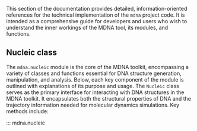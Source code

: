<!-- This part of the project documentation focuses on
an **information-oriented** approach. Use it as a
reference for the technical implementation of the
`mdna` project code.

 -->
This section of the documentation provides detailed, information-oriented references for the technical implementation of the `mdna` project code. It is intended as a comprehensive guide for developers and users who wish to understand the inner workings of the MDNA tool, its modules, and functions.

## Nucleic class

The `mdna.nucleic` module is the core of the MDNA toolkit, encompassing a variety of classes and functions essential for DNA structure generation, manipulation, and analysis. Below, each key component of the module is outlined with explanations of its purpose and usage. The `Nucleic` class serves as the primary interface for interacting with DNA structures in the MDNA toolkit. It encapsulates both the structural properties of DNA and the trajectory information needed for molecular dynamics simulations. Key methods include:


::: mdna.nucleic

<!-- ### Nucleic Class

The `Nucleic` class serves as the primary interface for interacting with DNA structures in the MDNA toolkit. It encapsulates both the structural properties of DNA and the trajectory information needed for molecular dynamics simulations. Key methods include:

- **load()**: Initializes a DNA structure from either a base step reference frame or an MDTraj trajectory. This function ensures that the DNA structure is correctly represented and returns a `Nucleic` object.
- **make()**: Generates a DNA structure from scratch, allowing users to specify sequences, topologies (e.g., circular or linear), and shapes via control points.
- **minimize()**: Performs energy minimization using Monte Carlo simulations to relax and optimize the generated DNA structure.
- **mutate()**: Alters the nucleotide sequence, supporting both canonical and non-canonical bases, including synthetic and fluorescent bases.
- **methylate()**: Adds methylation patterns to cytosines, particularly at CpG sites, reflecting common epigenetic modifications.
- **flip()**: Rotates nucleobases around the glycosidic bond, converting between Watson-Crick and Hoogsteen base-pairing configurations.
- **extend()**: Adds additional base pairs to an existing DNA structure, extending the sequence in the 5' or 3' direction with options for custom shapes.
- **connect()**: Links two separate DNA structures by generating a new strand that joins them, with customizable parameters for sequence and topology.

### Analysis Functions

The `mdna.nucleic` module also includes a suite of functions designed for the analysis of DNA structures and trajectories:

- **compute_rigid_parameters()**: Calculates rigid base parameters such as translation and rotation between base pairs, essential for understanding DNA's structural dynamics.
- **compute_linking_number()**: Determines the linking number, a topological property crucial for understanding DNA supercoiling and its biological implications.
- **compute_curvature()**: Analyzes DNA bending, a key factor in processes like gene regulation and DNA packaging.
- **compute_groove_widths()**: Measures the major and minor groove widths of DNA, which are important for studying DNA-protein interactions.

### Integration with MDTraj

MDNA is designed to integrate seamlessly with the MDTraj library, which facilitates the handling of MD data formats and computations. The `Nucleic` class methods support the direct manipulation of MDTraj objects, allowing for easy retrieval of updated configurations at atomic resolution. This integration enables users to transition from structure generation to MD simulation efficiently.

### Example Usage

```python
import mdna.nucleic as mdna

# Load a DNA structure from a trajectory
dna = mdna.load("trajectory.xtc")

# Generate a new DNA structure
new_dna = mdna.make(sequence="ATCG", circular=True)

# Minimize the energy of the structure
minimized_dna = new_dna.minimize()

# Analyze rigid base parameters
rigid_params = dna.compute_rigid_parameters()

# Extend the DNA structure
extended_dna = dna.extend(n_bp=50, forward=True)

# Connect two DNA structures
connected_dna = mdna.connect(dna1, dna2) -->

